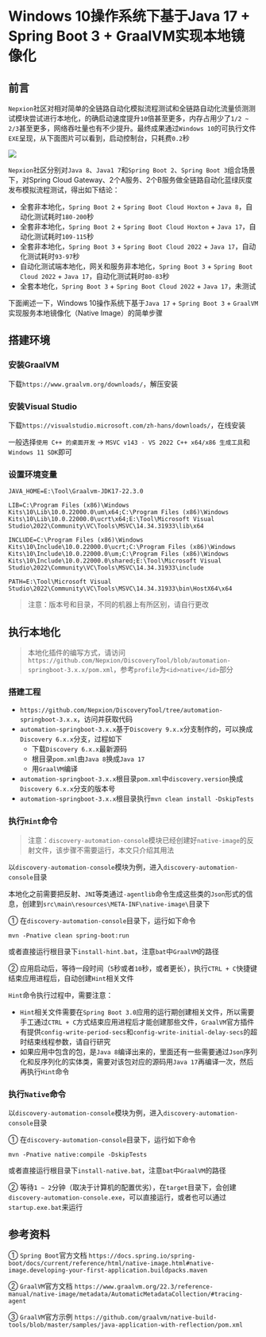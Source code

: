 # Windows 10操作系统下基于Java 17 + Spring Boot 3 + GraalVM实现本地镜像化

## 前言
`Nepxion`社区对相对简单的全链路自动化模拟流程测试和全链路自动化流量侦测测试模块尝试进行本地化，的确启动速度提升`10`倍甚至更多，内存占用少了`1/2 ~ 2/3`甚至更多，网络吞吐量也有不少提升。最终成果通过`Windows 10`的可执行文件`EXE`呈现，从下面图片可以看到，启动控制台，只耗费`0.2`秒

![](http://nepxion.gitee.io/discovery/docs/discovery-doc/NativeImage.jpg)

`Nepxion`社区分别对`Java 8`、`Java1 7`和`Spring Boot 2`、`Spring Boot 3`组合场景下，对Spring Cloud Gateway、2个A服务、2个B服务做全链路自动化蓝绿灰度发布模拟流程测试，得出如下结论：
- 全套非本地化，`Spring Boot 2` + `Spring Boot Cloud Hoxton` + `Java 8`，自动化测试耗时`180-200`秒
- 全套非本地化，`Spring Boot 2` + `Spring Boot Cloud Hoxton` + `Java 17`，自动化测试耗时`109-115`秒
- 全套非本地化，`Spring Boot 3` + `Spring Boot Cloud 2022` + `Java 17`，自动化测试耗时`93-97`秒
- 自动化测试端本地化，网关和服务非本地化，`Spring Boot 3` + `Spring Boot Cloud 2022` + `Java 17`，自动化测试耗时`80-83`秒
- 全套本地化，`Spring Boot 3` + `Spring Boot Cloud 2022` + `Java 17`，未测试

下面阐述一下，Windows 10操作系统下基于`Java 17` + `Spring Boot 3` + `GraalVM`实现服务本地镜像化（Native Image）的简单步骤

## 搭建环境

### 安装GraalVM
下载`https://www.graalvm.org/downloads/`，解压安装

### 安装Visual Studio
下载`https://visualstudio.microsoft.com/zh-hans/downloads/`，在线安装

一般选择`使用 C++ 的桌面开发` -> `MSVC v143 - VS 2022 C++ x64/x86 生成工具`和`Windows 11 SDK`即可

### 设置环境变量
```
JAVA_HOME=E:\Tool\Graalvm-JDK17-22.3.0

LIB=C:\Program Files (x86)\Windows Kits\10\Lib\10.0.22000.0\um\x64;C:\Program Files (x86)\Windows Kits\10\Lib\10.0.22000.0\ucrt\x64;E:\Tool\Microsoft Visual Studio\2022\Community\VC\Tools\MSVC\14.34.31933\lib\x64

INCLUDE=C:\Program Files (x86)\Windows Kits\10\Include\10.0.22000.0\ucrt;C:\Program Files (x86)\Windows Kits\10\Include\10.0.22000.0\um;C:\Program Files (x86)\Windows Kits\10\Include\10.0.22000.0\shared;E:\Tool\Microsoft Visual Studio\2022\Community\VC\Tools\MSVC\14.34.31933\include

PATH=E:\Tool\Microsoft Visual Studio\2022\Community\VC\Tools\MSVC\14.34.31933\bin\HostX64\x64
```

> 注意：版本号和目录，不同的机器上有所区别，请自行更改

## 执行本地化
> 本地化插件的编写方式，请访问`https://github.com/Nepxion/DiscoveryTool/blob/automation-springboot-3.x.x/pom.xml`，参考`profile`为`<id>native</id>`部分

### 搭建工程
- `https://github.com/Nepxion/DiscoveryTool/tree/automation-springboot-3.x.x`，访问并获取代码
- `automation-springboot-3.x.x`基于`Discovery 9.x.x`分支制作的，可以换成`Discovery 6.x.x`分支，过程如下
    - 下载`Discovery 6.x.x`最新源码
    -  根目录`pom.xml`由`Java 8`换成`Java 17`
    -  用`GraalVM`编译
- `automation-springboot-3.x.x`根目录`pom.xml`中`discovery.version`换成`Discovery 6.x.x`分支的版本号
- `automation-springboot-3.x.x`根目录执行`mvn clean install -DskipTests`

### 执行`Hint`命令
> 注意：`discovery-automation-console`模块已经创建好`native-image`的反射文件，该步骤不需要运行，本文只介绍其用法

以`discovery-automation-console`模块为例，进入`discovery-automation-console`目录

本地化之前需要把反射、`JNI`等类通过`-agentlib`命令生成这些类的`Json`形式的信息，创建到`src\main\resources\META-INF\native-image\`目录下

① 在`discovery-automation-console`目录下，运行如下命令
```
mvn -Pnative clean spring-boot:run
```
或者直接运行根目录下`install-hint.bat`，注意`bat`中`GraalVM`的路径

② 应用启动后，等待一段时间（`5`秒或者`10`秒，或者更长），执行`CTRL + C`快捷键结束应用进程后，自动创建`Hint`相关文件

`Hint`命令执行过程中，需要注意：
- `Hint`相关文件需要在`Spring Boot 3.0`应用的运行期创建相关文件，所以需要手工通过`CTRL + C`方式结束应用进程后才能创建那些文件，`GraalVM`官方插件有提供`config-write-period-secs`和`config-write-initial-delay-secs`的超时结束线程参数，请自行研究
- 如果应用中包含的包，是`Java 8`编译出来的，里面还有一些需要通过`Json`序列化和反序列化的实体类，需要对该包对应的源码用`Java 17`再编译一次，然后再执行`Hint`命令

### 执行`Native`命令
以`discovery-automation-console`模块为例，进入`discovery-automation-console`目录

① 在`discovery-automation-console`目录下，运行如下命令
```
mvn -Pnative native:compile -DskipTests
```
或者直接运行根目录下`install-native.bat`，注意`bat`中`GraalVM`的路径

② 等待`1 ~ 2`分钟（取决于计算机的配置优劣），在`target`目录下，会创建`discovery-automation-console.exe`，可以直接运行，或者也可以通过`startup.exe.bat`来运行

## 参考资料
① `Spring Boot`官方文档 `https://docs.spring.io/spring-boot/docs/current/reference/html/native-image.html#native-image.developing-your-first-application.buildpacks.maven`

② `GraalVM`官方文档 `https://www.graalvm.org/22.3/reference-manual/native-image/metadata/AutomaticMetadataCollection/#tracing-agent`

③ `GraalVM`官方示例 `https://github.com/graalvm/native-build-tools/blob/master/samples/java-application-with-reflection/pom.xml`